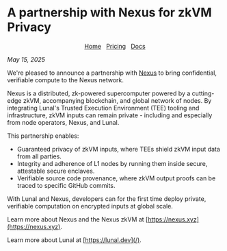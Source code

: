 # A partnership with Nexus for zkVM Privacy

<div align="center">
  <nav>
    <a href="/">Home</a>&nbsp;&nbsp;
    <a href="/pricing.md">Pricing</a>&nbsp;&nbsp;
    <a href="/docs/README.md">Docs</a>
  </nav>
</div>

*May 15, 2025*

We're pleased to announce a partnership with [Nexus](https://nexus.xyz/) to bring confidential, verifiable compute to the Nexus network.

Nexus is a distributed, zk-powered supercomputer powered by a cutting-edge zkVM, accompanying blockchain, and global network of nodes. By integrating Lunal's Trusted Execution Environment (TEE) tooling and infrastructure, zkVM inputs can remain private - including and especially from node operators, Nexus, and Lunal.

This partnership enables:

- Guaranteed privacy of zkVM inputs, where TEEs shield zkVM input data from all parties.
- Integrity and adherence of L1 nodes by running them inside secure, attestable secure enclaves.
- Verifiable source code provenance, where zkVM output proofs can be traced to specific GitHub commits.

With Lunal and Nexus, developers can for the first time deploy private, verifiable computation on encrypted inputs at global scale.

Learn more about Nexus and the Nexus zkVM at [https://nexus.xyz](https://nexus.xyz).

Learn more about Lunal at [https://lunal.dev](/).